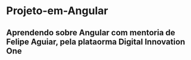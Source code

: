 # Projeto-em-Angular

## Aprendendo sobre Angular com mentoria de Felipe Aguiar, pela plataorma Digital Innovation One
